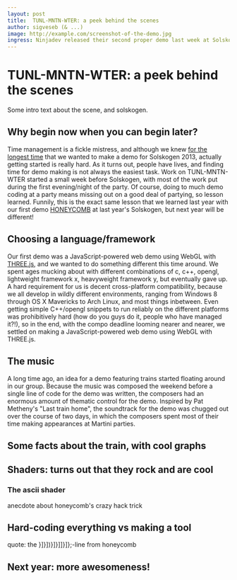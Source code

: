 ```yaml
---
layout: post
title:  TUNL-MNTN-WTER: a peek behind the scenes
author: sigveseb (& ...)
image: http://example.com/screenshot-of-the-demo.jpg
ingress: Ninjadev released their second proper demo last week at Solskogen 2013. Follow the trials and tribulations of a new demo group figuring out what's what in demo making in what can only be a new and innovative approach of radical, impactful transparency which provides a brutally honest glimpse into the undertakings of a loosely coupled hacker`s collective in the demoscene. Or something like that. Anyway, here is what we learned during the making of TUNL-MNTN-WTER. 
---
```


# TUNL-MNTN-WTER: a peek behind the scenes

Some intro text about the scene, and solskogen.

## Why begin now when you can begin later?

Time management is a fickle mistress, and although we knew [for the longest time](http://www.youtube.com/watch?v=a_XgQhMPeEQ#t=32) that we wanted to make a demo for Solskogen 2013, actually getting started is really hard.
As it turns out, people have lives, and finding time for demo making is not always the easiest task.
Work on TUNL-MNTN-WTER started a small week before Solskogen, with most of the work put during the first evening/night of the party.
Of course, doing to much demo coding at a party means missing out on a good deal of partying, so lesson learned.
Funnily, this is the exact same lesson that we learned last year with our first demo [HONEYCOMB](link-to-the-pouet-prod-page-here) at last year's Solskogen, but next year will be different!

## Choosing a language/framework

Our first demo was a JavaScript-powered web demo using WebGL with [THREE.js](http://threejs.org), and we wanted to do something different this time around.
We spent ages mucking about with different combinations of c, c++, opengl, lightweight framework x, heavyweight framework y, but eventually gave up.
A hard requirement for us is decent cross-platform compatibility, because we all develop in wildly different environments, ranging from Windows 8 through OS X Mavericks to Arch Linux, and most things inbetween.
Even getting simple C++/opengl snippets to run reliably on the different platforms was prohibitively hard (how do you guys do it, people who have managed it?!), so in the end, with the compo deadline looming nearer and nearer, we settled on making a JavaScript-powered web demo using WebGL with THREE.js.

## The music

A long time ago, an idea for a demo featuring trains started floating around in our group.
Because the music was composed the weekend before a single line of code for the demo was written, the composers had an enormous amount of thematic control for the demo.
Inspired by Pat Metheny's "Last train home", the soundtrack for the demo was chugged out over the course of two days, in which the composers spent most of their time making appearances at Martini parties.

## Some facts about the train, with cool graphs

## Shaders: turns out that they rock and are cool

### The ascii shader

anecdote about honeycomb's crazy hack trick

## Hard-coding everything vs making a tool

quote: the }]}])}]}]]}]};-line from honeycomb

## Next year: more awesomeness!
